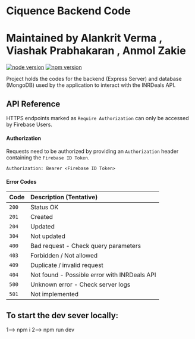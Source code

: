 # Ciquence Backend Code

# Maintained by Alankrit Verma , Viashak Prabhakaran , Anmol Zakie

[![node version](https://img.shields.io/badge/node-~v16.13.0-green)]()
[![npm version](https://img.shields.io/badge/npm-~v8.1.0-blue)]()

Project holds the codes for the backend (Express Server) and database (MongoDB) used by the application to interact with the INRDeals API.

## API Reference

HTTPS endpoints marked as `Require Authorization` can only be accessed by Firebase Users.

#### Authorization

Requests need to be authorized by providing an `Authorization` header containing the `Firebase ID Token`.

```http
Authorization: Bearer <Firebase ID Token>
```

#### Error Codes

| Code  | Description (Tentative)                      |
| :---- | :------------------------------------------- |
| `200` | Status OK                                    |
| `201` | Created                                      |
| `204` | Updated                                      |
| `304` | Not updated                                  |
| `400` | Bad request - Check query parameters         |
| `403` | Forbidden / Not allowed                      |
| `409` | Duplicate / invalid request                  |
| `404` | Not found - Possible error with INRDeals API |
| `500` | Unknown error - Check server logs            |
| `501` | Not implemented                              |

## To start the dev sever locally:

1--> npm i
2--> npm run dev
